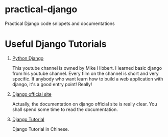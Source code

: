 practical-django
================

Practical Django code snippets and documentations

# Useful Django Tutorials

1. [Python Django](https://www.youtube.com/playlist?list=PLxxA5z-8B2xk4szCgFmgonNcCboyNneMD)

    This youtube channel is owned by Mike Hibbert. I learned basic django from his youtube channel. Every film on the channel is short and very specific. If anybody who want learn how to build a web application with django, it's a good entry point! Really!

2. [Django official site](https://www.djangoproject.com/)

    Actually, the documentation on django official site is really clear. You shall spend some time to read the documentation.

3. [Django Tutorial](http://daikeren.github.io/django_tutorial/intro/README.html)

    Django Tutorial in Chinese.
